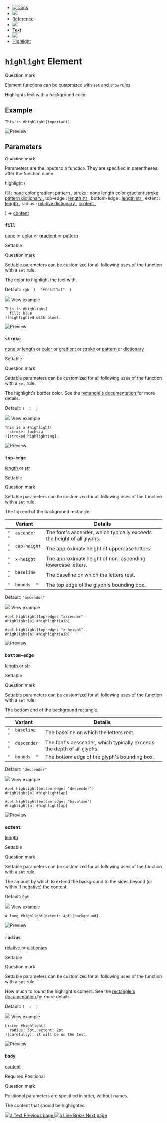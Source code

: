   * [ ![Docs](/assets/icons/16-docs-dark.svg) ](/docs)
  * ![](/assets/icons/16-arrow-right.svg)
  * [ Reference ](/docs/reference/)
  * ![](/assets/icons/16-arrow-right.svg)
  * [ Text ](/docs/reference/text/)
  * ![](/assets/icons/16-arrow-right.svg)
  * [ Highlight ](/docs/reference/text/highlight/)

#  ` highlight ` Element

Question mark

Element functions can be customized with ` set ` and  ` show ` rules.

Highlights text with a background color.

##  Example

    
    
    This is #highlight[important].
    

![Preview](/assets/docs/QtpA6ir9UWFHeXPRr2gD9AAAAAAAAAAA.png)

##  Parameters

Question mark

Parameters are the inputs to a function. They are specified in parentheses
after the function name.

highlight  (

fill  :  [ none ](/docs/reference/foundations/none/) [ color
](/docs/reference/visualize/color/) [ gradient
](/docs/reference/visualize/gradient/) [ pattern
](/docs/reference/visualize/pattern/) ,  stroke  :  [ none
](/docs/reference/foundations/none/) [ length
](/docs/reference/layout/length/) [ color ](/docs/reference/visualize/color/)
[ gradient ](/docs/reference/visualize/gradient/) [ stroke
](/docs/reference/visualize/stroke/) [ pattern
](/docs/reference/visualize/pattern/) [ dictionary
](/docs/reference/foundations/dictionary/) ,  top-edge  :  [ length
](/docs/reference/layout/length/) [ str ](/docs/reference/foundations/str/) ,
bottom-edge  :  [ length ](/docs/reference/layout/length/) [ str
](/docs/reference/foundations/str/) ,  extent  :  [ length
](/docs/reference/layout/length/) ,  radius  :  [ relative
](/docs/reference/layout/relative/) [ dictionary
](/docs/reference/foundations/dictionary/) ,  [ content
](/docs/reference/foundations/content/) ,

)  -> [ content ](/docs/reference/foundations/content/)

###  ` fill `

[ none ](/docs/reference/foundations/none/) or  [ color
](/docs/reference/visualize/color/) or  [ gradient
](/docs/reference/visualize/gradient/) or  [ pattern
](/docs/reference/visualize/pattern/)

Settable

Question mark

Settable parameters can be customized for all following uses of the function
with a ` set ` rule.

The color to highlight the text with.

Default: ` rgb  (  "#fffd11a1"  )  `

![](/assets/icons/16-arrow-right.svg) View example

    
    
    This is #highlight(
      fill: blue
    )[highlighted with blue].
    

![Preview](/assets/docs/oW--DyYpfs3nP_lZOIl65gAAAAAAAAAA.png)

###  ` stroke `

[ none ](/docs/reference/foundations/none/) or  [ length
](/docs/reference/layout/length/) or  [ color
](/docs/reference/visualize/color/) or  [ gradient
](/docs/reference/visualize/gradient/) or  [ stroke
](/docs/reference/visualize/stroke/) or  [ pattern
](/docs/reference/visualize/pattern/) or  [ dictionary
](/docs/reference/foundations/dictionary/)

Settable

Question mark

Settable parameters can be customized for all following uses of the function
with a ` set ` rule.

The highlight's border color. See the [ rectangle's documentation
](/docs/reference/visualize/rect/#parameters-stroke) for more details.

Default: ` (  :  )  `

![](/assets/icons/16-arrow-right.svg) View example

    
    
    This is a #highlight(
      stroke: fuchsia
    )[stroked highlighting].
    

![Preview](/assets/docs/VdZlBJnkRgdzR_4L65zKzQAAAAAAAAAA.png)

###  ` top-edge `

[ length ](/docs/reference/layout/length/) or  [ str
](/docs/reference/foundations/str/)

Settable

Question mark

Settable parameters can be customized for all following uses of the function
with a ` set ` rule.

The top end of the background rectangle.

Variant  |  Details   
---|---  
` "  ascender  " ` |  The font's ascender, which typically exceeds the height of all glyphs.   
` "  cap-height  " ` |  The approximate height of uppercase letters.   
` "  x-height  " ` |  The approximate height of non-ascending lowercase letters.   
` "  baseline  " ` |  The baseline on which the letters rest.   
` "  bounds  " ` |  The top edge of the glyph's bounding box.   
  
Default: ` "ascender"  `

![](/assets/icons/16-arrow-right.svg) View example

    
    
    #set highlight(top-edge: "ascender")
    #highlight[a] #highlight[aib]
    
    #set highlight(top-edge: "x-height")
    #highlight[a] #highlight[aib]
    

![Preview](/assets/docs/33w6KWiqvSrMq41iE5ob_QAAAAAAAAAA.png)

###  ` bottom-edge `

[ length ](/docs/reference/layout/length/) or  [ str
](/docs/reference/foundations/str/)

Settable

Question mark

Settable parameters can be customized for all following uses of the function
with a ` set ` rule.

The bottom end of the background rectangle.

Variant  |  Details   
---|---  
` "  baseline  " ` |  The baseline on which the letters rest.   
` "  descender  " ` |  The font's descender, which typically exceeds the depth of all glyphs.   
` "  bounds  " ` |  The bottom edge of the glyph's bounding box.   
  
Default: ` "descender"  `

![](/assets/icons/16-arrow-right.svg) View example

    
    
    #set highlight(bottom-edge: "descender")
    #highlight[a] #highlight[ap]
    
    #set highlight(bottom-edge: "baseline")
    #highlight[a] #highlight[ap]
    

![Preview](/assets/docs/tZTem6RAQXJ8OFzIrL6AnAAAAAAAAAAA.png)

###  ` extent `

[ length ](/docs/reference/layout/length/)

Settable

Question mark

Settable parameters can be customized for all following uses of the function
with a ` set ` rule.

The amount by which to extend the background to the sides beyond (or within if
negative) the content.

Default: ` 0pt  `

![](/assets/icons/16-arrow-right.svg) View example

    
    
    A long #highlight(extent: 4pt)[background].
    

![Preview](/assets/docs/L2wf2ozgvgMg2iI3FR9LdQAAAAAAAAAA.png)

###  ` radius `

[ relative ](/docs/reference/layout/relative/) or  [ dictionary
](/docs/reference/foundations/dictionary/)

Settable

Question mark

Settable parameters can be customized for all following uses of the function
with a ` set ` rule.

How much to round the highlight's corners. See the [ rectangle's documentation
](/docs/reference/visualize/rect/#parameters-radius) for more details.

Default: ` (  :  )  `

![](/assets/icons/16-arrow-right.svg) View example

    
    
    Listen #highlight(
      radius: 5pt, extent: 2pt
    )[carefully], it will be on the test.
    

![Preview](/assets/docs/MdD0cA7uGh7p2z32380_kAAAAAAAAAAA.png)

###  ` body `

[ content ](/docs/reference/foundations/content/)

Required  Positional

Question mark

Positional parameters are specified in order, without names.

The content that should be highlighted.

[ ![â](/assets/icons/16-arrow-right.svg) Text  Previous page
](/docs/reference/text/) [ ![â](/assets/icons/16-arrow-right.svg) Line Break
Next page  ](/docs/reference/text/linebreak/)

